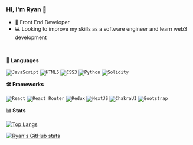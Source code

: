 ### Hi, I'm Ryan 👋

- 🌱 Front End Developer
- 💻 Looking to improve my skills as a software engineer and learn web3 development
<br/>

**💬 Languages**

<code><img alt="JavaScript" src="https://img.shields.io/badge/javascript-%23323330.svg?&style=for-the-badge&logo=javascript&logoColor=%23F7DF1E"/></code>
<code><img alt="HTML5" src="https://img.shields.io/badge/html5-%23E34F26.svg?&style=for-the-badge&logo=html5&logoColor=white"/></code>
<code><img alt="CSS3" src="https://img.shields.io/badge/css3-%231572B6.svg?&style=for-the-badge&logo=css3&logoColor=white"/></code>
<code><img alt="Python" src="https://img.shields.io/badge/python-%2314354C.svg?&style=for-the-badge&logo=python&logoColor=white"/></code>
<code><img alt="Solidity" src="https://img.shields.io/badge/Solidity-e6e6e6?style=for-the-badge&logo=solidity&logoColor=black"/></code>


**🛠 Frameworks**

<code><img alt="React" src="https://img.shields.io/badge/react-%2320232a.svg?&style=for-the-badge&logo=react&logoColor=%2361DAFB"/></code>
<code><img alt="React Router" src="https://img.shields.io/badge/React_Router-CA4245?style=for-the-badge&logo=react-router&logoColor=white"/></code>
<code><img alt="Redux" src="https://img.shields.io/badge/redux-%23593d88.svg?style=for-the-badge&logo=redux&logoColor=white"/></code>
<code><img alt="NextJS" src="https://img.shields.io/badge/next.js-000000?style=for-the-badge&logo=nextdotjs&logoColor=white"/></code>
<code><img alt="ChakraUI" src="https://img.shields.io/badge/Chakra--UI-319795?style=for-the-badge&logo=chakra-ui&logoColor=white"/></code>
<code><img alt="Bootstrap" src="https://img.shields.io/badge/bootstrap-%23563D7C.svg?&style=for-the-badge&logo=bootstrap&logoColor=white"/></code>

**📊 Stats**

[![Top Langs](https://github-readme-stats.vercel.app/api/top-langs/?username=ryd0g&layout=compact&show_icons=true&theme=tokyonight)](https://github.com/ryd0g/github-readme-stats)

[![Ryan's GitHub stats](https://github-readme-stats.vercel.app/api?username=ryd0g&show_icons=true&theme=tokyonight)](https://github.com/ryd0g/github-readme-stats)


<!--
**ryd0g/ryd0g** is a ✨ _special_ ✨ repository because its `README.md` (this file) appears on your GitHub profile.

Here are some ideas to get you started:

- 🔭 I’m currently working on ...
- 🌱 I’m currently learning ...
- 👯 I’m looking to collaborate on ...
- 🤔 I’m looking for help with ...
- 💬 Ask me about ...
- 📫 How to reach me: ...
- 😄 Pronouns: ...
- ⚡ Fun fact: ...
-->
